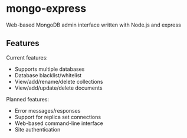 mongo-express
=============

Web-based MongoDB admin interface written with Node.js and express


Features
--------

Current features:

* Supports multiple databases
* Database blacklist/whitelist
* View/add/rename/delete collections
* View/add/update/delete documents

Planned features:

* Error messages/responses
* Support for replica set connections
* Web-based command-line interface
* Site authentication
